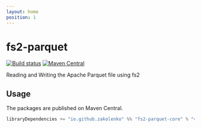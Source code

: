 ```yaml
---
layout: home
position: 1
---
```


# fs2-parquet

[![Build status](https://github.com/zakolenko/fs2-parquet/workflows/build/badge.svg?branch=master)](https://github.com/zakolenko/fs2-parquet/actions?query=branch%3Amaster+workflow%3Abuild) [![Maven Central](https://maven-badges.herokuapp.com/maven-central/io.github.zakolenko/fs2-parquet-core_2.13/badge.svg)](https://maven-badges.herokuapp.com/maven-central/io.github.zakolenko/fs2-parquet-core_2.13)

Reading and Writing the Apache Parquet file using fs2

## Usage

The packages are published on Maven Central.

```scala
libraryDependencies += "io.github.zakolenko" %% "fs2-parquet-core" % "<version>"
```
